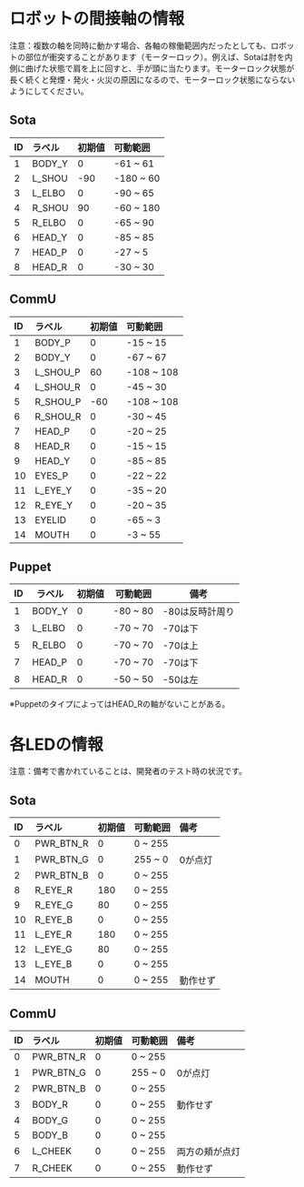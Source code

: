# ロボットの間接軸の情報

注意：複数の軸を同時に動かす場合、各軸の稼働範囲内だったとしても、ロボットの部位が衝突することがあります（モーターロック）。例えば、Sotaは肘を内側に曲げた状態で肩を上に回すと、手が頭に当たります。モーターロック状態が長く続くと発煙・発火・火災の原因になるので、モーターロック状態にならないようにしてください。

## Sota

|ID|ラベル|初期値|可動範囲|
|:--|:--|:--|:--|
| 1| BODY_Y|   0 | -61 ~  61|
| 2| L_SHOU| -90 |-180 ~  60|
| 3| L_ELBO|   0 | -90 ~  65|
| 4| R_SHOU|  90 | -60 ~ 180|
| 5| R_ELBO|   0 | -65 ~  90|
| 6| HEAD_Y|   0 | -85 ~  85|
| 7| HEAD_P|   0 | -27 ~   5|
| 8| HEAD_R|   0 | -30 ~  30|


## CommU

|ID|ラベル|初期値|可動範囲|
|:--|:--|:--|:--|
| 1|BODY_P  |   0|  -15 ~  15|
| 2|BODY_Y  |   0|  -67 ~  67|
| 3|L_SHOU_P|  60| -108 ~ 108|
| 4|L_SHOU_R|   0|  -45 ~  30|
| 5|R_SHOU_P| -60| -108 ~ 108|
| 6|R_SHOU_R|   0|  -30 ~  45|
| 7|HEAD_P  |   0|  -20 ~  25|
| 8|HEAD_R  |   0|  -15 ~  15|
| 9|HEAD_Y  |   0|  -85 ~  85|
|10|EYES_P  |   0|  -22 ~  22|
|11|L_EYE_Y |   0|  -35 ~  20|
|12|R_EYE_Y |   0|  -20 ~  35|
|13|EYELID  |   0|  -65 ~   3|
|14|MOUTH   |   0|   -3 ~  55|

## Puppet
|ID|ラベル|初期値|可動範囲|備考|
|---|---|---|---|---|
|1|BODY_Y|0|-80 ~ 80|-80は反時計周り|
|3|L_ELBO|0|-70 ~ 70|-70は下|
|5|R_ELBO|0|-70 ~ 70|-70は上|
|7|HEAD_P|0|-70 ~ 70|-70は下|
|8|HEAD_R|0|-50 ~ 50|-50は左|

※PuppetのタイプによってはHEAD_Rの軸がないことがある。

# 各LEDの情報

注意：備考で書かれていることは、開発者のテスト時の状況です。

## Sota

|ID|ラベル|初期値|可動範囲|備考
|:--|:--|:--|:--|:--|
| 0|PWR_BTN_R|   0| 0 ~ 255||
| 1|PWR_BTN_G|   0| 255 ~ 0|0が点灯|
| 2|PWR_BTN_B|   0| 0 ~ 255||
| 8|R_EYE_R  | 180| 0 ~ 255||
| 9|R_EYE_G  |  80| 0 ~ 255||
|10|R_EYE_B  |   0| 0 ~ 255||
|11|L_EYE_R  | 180| 0 ~ 255||
|12|L_EYE_G  |  80| 0 ~ 255||
|13|L_EYE_B  |   0| 0 ~ 255||
|14|MOUTH    |   0| 0 ~ 255|動作せず|

## CommU

|ID|ラベル|初期値|可動範囲|備考
|:--|:--|:--|:--|:--|
|0|PWR_BTN_R|  0| 0 ~ 255||
|1|PWR_BTN_G|  0| 255 ~ 0|0が点灯|
|2|PWR_BTN_B|  0| 0 ~ 255||
|3|BODY_R   |  0| 0 ~ 255|動作せず|
|4|BODY_G   |  0| 0 ~ 255||
|5|BODY_B   |  0| 0 ~ 255||
|6|L_CHEEK  |  0| 0 ~ 255|両方の頬が点灯|
|7|R_CHEEK  |  0| 0 ~ 255|動作せず|

